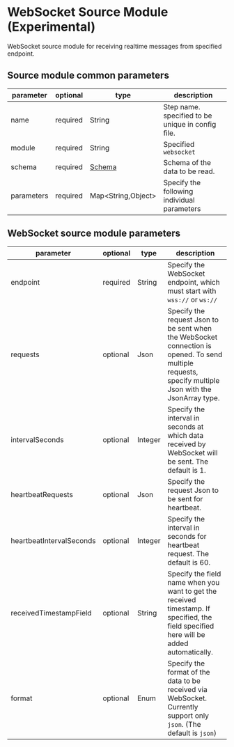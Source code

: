 # WebSocket Source Module (Experimental)

WebSocket source module for receiving realtime messages from specified endpoint.

## Source module common parameters

| parameter | optional | type | description |
| --- | --- | --- | --- |
| name | required | String | Step name. specified to be unique in config file. |
| module | required | String | Specified `websocket` |
| schema | required | [Schema](SCHEMA.md) | Schema of the data to be read. |
| parameters | required | Map<String,Object\> | Specify the following individual parameters |

## WebSocket source module parameters

| parameter | optional | type | description                                                                                                                                            |
| --- | --- | --- |--------------------------------------------------------------------------------------------------------------------------------------------------------|
| endpoint                   | required | String | Specify the WebSocket endpoint, which must start with `wss://` or `ws://`                                                                              |
| requests                   | optional | Json | Specify the request Json to be sent when the WebSocket connection is opened. To send multiple requests, specify multiple Json with the JsonArray type. |
| intervalSeconds            | optional | Integer | Specify the interval in seconds at which data received by WebSocket will be sent. The default is 1.                                                    |
| heartbeatRequests          | optional | Json | Specify the request Json to be sent for heartbeat.                                                                                                     |
| heartbeatIntervalSeconds   | optional | Integer | Specify the interval in seconds for heartbeat request. The default is 60.                                                                              |
| receivedTimestampField     | optional | String | Specify the field name when you want to get the received timestamp. If specified, the field specified here will be added automatically.                |
| format                     | optional | Enum | Specify the format of the data to be received via WebSocket. Currently support only `json`. (The default is `json`)                                    |
